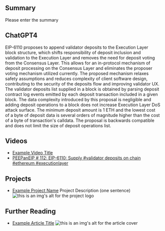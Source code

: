## Summary

Please enter the summary

## ChatGPT4

EIP-6110 proposes to append validator deposits to the Execution Layer block structure, which shifts responsibility of deposit inclusion and validation to the Execution Layer and removes the need for deposit voting from the Consensus Layer. This allows for an in-protocol mechanism of deposit processing on the Consensus Layer and eliminates the proposer voting mechanism utilized currently. The proposed mechanism relaxes safety assumptions and reduces complexity of client software design, contributing to the security of the deposits flow and improving validator UX. The validator deposits list supplied in a block is obtained by parsing deposit contract log events emitted by each deposit transaction included in a given block. The data complexity introduced by this proposal is negligible and adding deposit operations to a block does not increase Execution Layer DoS attack surface. The minimum deposit amount is 1 ETH and the lowest cost of a byte of deposit data is several orders of magnitude higher than the cost of a byte of transaction's calldata. The proposal is backwards compatible and does not limit the size of deposit operations list.

## Videos

- [Example Video Title](https://www.youtube.com/watch?v=TDGq4aeevgY)
- [PEEPanEIP # 112: EIP-6110: Supply #validator deposits on chain #ethereum #executionlayer](https://www.youtube.com/watch?v=tRTBgCN9VgY&list=PL4cwHXAawZxqu0PKKyMzG_3BJV_xZTi1F)

## Projects

- [Example Project Name](https://xxxx.xxx/xxxxx) Project Description (one sentence) ![this is an img's alt for the project logo](https://xxxx.xxx/project-logo.xxx)

## Further Reading

- [Example Article Title](https://xxxx.xxx/xxxxx) ![this is an img's alt for the article cover](https://xxxx.xxx/article-cover.xxx)
